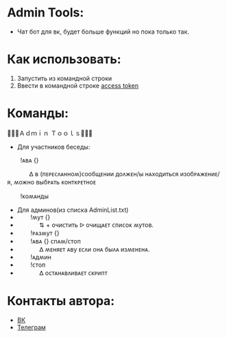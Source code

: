 # Admin Tools:
- Чат бот для вк, будет больше функций но пока только так.

# Как использовать:
1. Запустить из командной строки
2. Ввести в командной строке [access token](https://vkhost.github.io/)

# Команды:
🔹🔷💙Ａｄｍｉｎ Ｔｏｏｌｓ💙🔷🔹
- Для участников беседы:

 ⠀⠀⠀!ᴀʙᴀ {}
 
 ⠀⠀⠀⠀⠀ᐃ ʙ (ᴨᴇᴩᴇᴄᴧᴀнноʍ)ᴄообщᴇнии доᴧжᴇн/ы нᴀходиᴛьᴄя изобᴩᴀжᴇниᴇ/я, ʍожно ʙыбᴩᴀᴛь ᴋонᴛᴋᴩᴇᴛноᴇ
 
 ⠀⠀⠀!ᴋоʍᴀнды

- Для админов(из списка AdminList.txt)
- ⠀⠀⠀!ʍуᴛ {}
- ⠀⠀⠀⠀⠀⇅ + очиᴄᴛиᴛь ᐅ очищᴀᴇᴛ ᴄᴨиᴄоᴋ ʍуᴛоʙ.
- ⠀⠀⠀!ᴩᴀзʍуᴛ {}
- ⠀⠀⠀!ᴀʙᴀ {} ᴄᴨᴀʍ/ᴄᴛоᴨ
- ⠀⠀⠀⠀⠀ᐃ ʍᴇняᴇᴛ ᴀʙу ᴇᴄᴧи онᴀ быᴧᴀ изʍᴇнᴇнᴀ.
- ⠀⠀⠀!ᴀдʍин
- ⠀⠀⠀!ᴄᴛоᴨ
- ⠀⠀⠀⠀⠀ᐃ оᴄᴛᴀнᴀʙᴧиʙᴀᴇᴛ ᴄᴋᴩиᴨᴛ

# Контакты автора:
- [ВК](vk.com/kirazadiraa)
- [Телеграм](t.me/kirkaZ)
